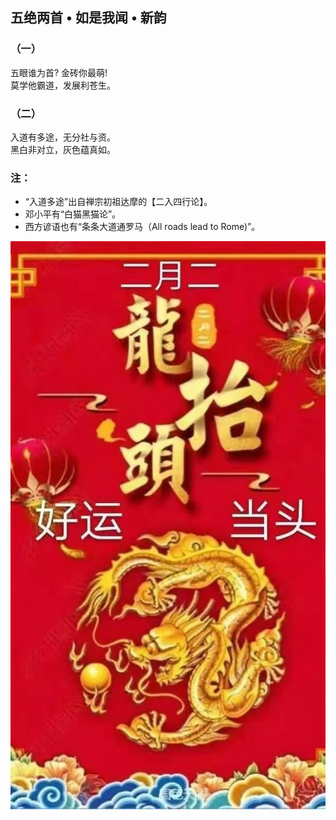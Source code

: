 ## 五绝两首 • 如是我闻 • 新韵
### （一）
五眼谁为首? 金砖你最萌!\
莫学他霸道，发展利苍生。

### （二）
入道有多途，无分社与资。\
黑白非对立，灰色蕴真如。

### 注：
- “入道多途”出自禅宗初祖达摩的【二入四行论】。
- 邓小平有“白猫黑猫论”。
- 西方谚语也有“条条大道通罗马（All roads lead to Rome)”。

![](01.jpg)
